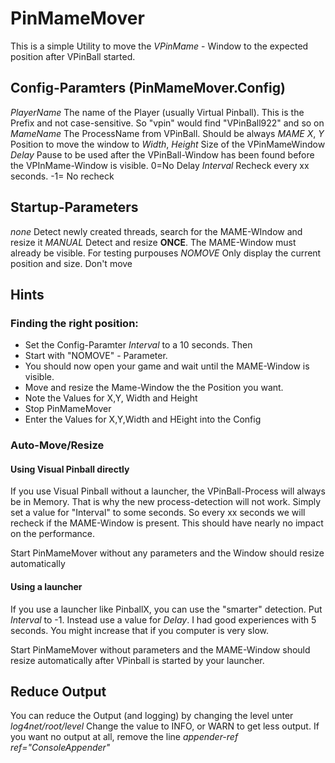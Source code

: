 # PinMameMover
This is a simple Utility to move the _VPinMame_ - Window to the expected position after VPinBall started.

## Config-Paramters (PinMameMover.Config)
_PlayerName_ The name of the Player (usually Virtual Pinball). This is the Prefix and not case-sensitive. So "vpin" would find "VPinBall922" and so on
_MameName_ The ProcessName from VPinBall. Should be always _MAME_
_X_, _Y_ Position to move the window to
_Width_, _Height_ Size of the VPinMameWindow
_Delay_  Pause to be used after the VPinBall-Window has been found before the VPInMame-Window is visible. 0=No Delay
_Interval_ Recheck every xx seconds. -1= No recheck

## Startup-Parameters
_none_ Detect newly created threads, search for the MAME-WIndow and resize it
_MANUAL_ Detect and resize **ONCE**. The MAME-Window must already be visible. For testing purpouses
_NOMOVE_ Only display the current position and size. Don't move

## Hints
### Finding the right position:
* Set the Config-Paramter _Interval_ to a 10 seconds. Then
* Start with "NOMOVE" - Parameter. 
* You should now open your game and wait until the MAME-Window is visible. 
* Move and resize the Mame-Window the the Position you want. 
* Note the Values for X,Y, Width and Height
* Stop PinMameMover
* Enter the Values for X,Y,Width and HEight into the Config

### Auto-Move/Resize 
#### Using Visual Pinball directly
If you use Visual Pinball without a launcher, the VPinBall-Process will always be in Memory. That is why the new process-detection will not work. Simply set a value for "Interval" to some seconds. So every xx seconds we will recheck if the MAME-Window is present. This should have nearly no impact on the performance.

Start PinMameMover without any parameters and the Window should resize automatically

#### Using a launcher
If you use a launcher like PinballX, you can use the "smarter" detection. Put _Interval_ to -1. Instead use a value for _Delay_. I had good experiences with 5 seconds. You might increase that if you computer is very slow.

Start PinMameMover without parameters and the MAME-Window should resize automatically after VPinball is started by your launcher.

## Reduce Output
You can reduce the Output (and logging) by changing the level unter _log4net/root/level_ Change the value to INFO, or WARN to get less output. If you want no output at all, remove the line _appender-ref ref="ConsoleAppender"_


